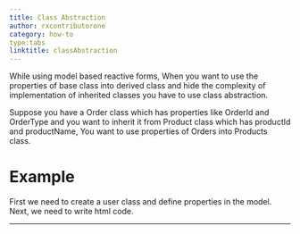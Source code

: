 ```yaml
---
title: Class Abstraction
author: rxcontributorone
category: how-to
type:tabs
linktitle: classAbstraction
---
```


While using model based reactive forms, When you want to use the properties of base class into derived class and hide the complexity of implementation of inherited classes you have to use class abstraction.

Suppose you have a Order class which has properties like OrderId and OrderType and you want to inherit it from Product class which has productId and productName, You want to use properties of Orders into Products class.

# Example

<data-scope scope="['decorator']">
First we need to create a user class and define properties in the model.
<div component="app-code" key="class-complete-model"></div> 
</data-scope>
<div component="app-code" key="class-complete-component"></div> 
Next, we need to write html code.
<div component="app-code" key="class-complete-html"></div> 
<div component="app-example-runner" ref-component="app-class-complete"></div>

***